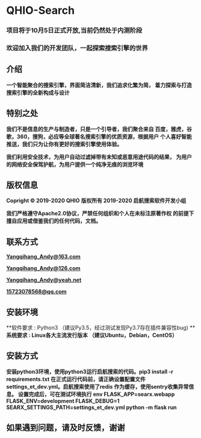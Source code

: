# QHIO-Search
### 项目将于10月5日正式开放,当前仍然处于内测阶段
### 欢迎加入我们的开发团队，一起探索搜索引擎的世界

## 介绍
**一个智能聚合的搜索引擎，界面简洁清新，我们追求化繁为简，
着力探索与打造搜索引擎的全新构成与设计**

## 特别之处
**我们不是信息的生产与制造者，只是一个引导者，我们聚合来自
百度，雅虎，谷歌，360，搜狗，必应等全球著名搜索引擎的优质资源，根据用户
个人喜好智能推送，我们只为让你有更好的搜索引擎使用体验。**

**我们利用安全技术，为用户自动过滤掉带有未知或恶意用途代码的结果，
为用户的网络安全保驾护航，为用户提供一个纯净无痕的浏览环境**

## 版权信息
**Copright © 2019-2020 QHIO**
**版权所有 2019-2020 启航搜索软件开发小组**

**我们严格遵守Apache2.0协议，严禁任何组织和个人在未标注原著作权
的前提下擅自应用或借鉴我们的任何代码，文档。**

## 联系方式
**Yangqihang_Andy@163.com**

**Yangqihang_Andy@126.com**

**Yangqihang_Andy@yeah.net**

**15723078568@qq.com**

## 安装环境
**软件要求 : Python3 （建议Py3.5，经过测试发现Py3.7存在插件兼容性bug) **
**系统要求 : Linux各大主流发行版本 （建议Ubuntu，Debian，CentOS）**

## 安装方式
**安装python3环境，使用python3运行启航搜索的代码。pip3 install -r requirements.txt
在正式运行代码前，请正确设置配置文件settings_et_dev.yml。启航搜索使用了redis 作为缓存，使用sentry收集异常信息。
设置完成后，可在测试环境执行 env FLASK_APP=searx.webapp FLASK_ENV=development FLASK_DEBUG=1 SEARX_SETTINGS_PATH=settings_et_dev.yml python -m flask run**

## 如果遇到问题，请及时反馈，谢谢
